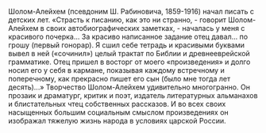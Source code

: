 <!--2017-01-02 07:44:15-->
Шолом-Алейхем (псевдоним Ш. Рабиновича, 1859-1916) начал писать с детских лет. «Страсть к писанию, как это ни странно, - говорит Шолом-Алейхем в своих автобиографических заметках, - началась у меня с красивого почерка... За красиво написанное задание отец давал... по грошу (первый гонорар). Я сшил себе тетрадь и красивыми буквами вывел в ней («сочинил») целый трактат по Библии и древнееврейской грамматике. Отец пришел в восторг от моего «произведения» и долго носил его у себя в кармане, показывая каждому встречному и поперечному, как прекрасно пишет его сын (было мне тогда лет десять)...»
    Творчество Шолом-Алейхем удивительно многогранно. Он прозаик и драматург, критик и поэт, издатель литературных альманахов и блистательных чтец собственных рассказов. И во всех своих насыщенных большим социальным смыслом произведениях он изображал тяжелую жизнь народа в условиях царской России.